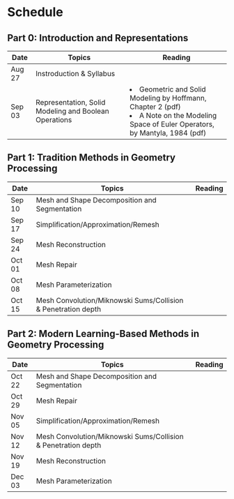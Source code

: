 # Schedule

## Part 0: Introduction and Representations
| Date | Topics | Reading  |
|-|-|-|
| Aug 27  | Instroduction & Syllabus  |  | 
| Sep 03  | Representation, Solid Modeling and Boolean Operations | <li> Geometric and Solid Modeling by Hoffmann, Chapter 2 (pdf) <br> <li> A Note on the Modeling Space of Euler Operators, by Mantyla, 1984 (pdf) |
  
## Part 1: Tradition Methods in Geometry Processing

| Date | Topics | Reading  |
|-|-|-|
| Sep 10 | Mesh and Shape Decomposition and Segmentation |  |
| Sep 17 | Simplification/Approximation/Remesh |  |
| Sep 24 | Mesh Reconstruction |  |
| Oct 01 | Mesh Repair |  |
| Oct 08 | Mesh Parameterization |  |
| Oct 15 | Mesh Convolution/Miknowski Sums/Collision & Penetration depth |  |

## Part 2: Modern Learning-Based Methods in Geometry Processing

| Date | Topics | Reading  |
|-|-|-|
| Oct 22  | Mesh and Shape Decomposition and Segmentation |  | 
| Oct 29  | Mesh Repair |  |
| Nov 05 |  Simplification/Approximation/Remesh |  |
| Nov 12 | Mesh Convolution/Miknowski Sums/Collision & Penetration depth |  |
| Nov 19 | Mesh Reconstruction |  |
| Dec 03 | Mesh Parameterization |  |
